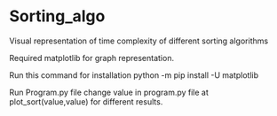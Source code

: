 # Sorting_algo
Visual representation of time complexity of different sorting algorithms

Required matplotlib for graph representation.

Run this command for installation
python -m pip install -U matplotlib 

Run Program.py file
change value in program.py file at plot_sort(value,value) for different results.
